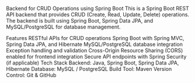 Backend for CRUD Operations using Spring Boot
This is a Spring Boot REST API backend that provides CRUD (Create, Read, Update, Delete) operations. The backend is built using Spring Boot, Spring Data JPA, and MySQL/PostgreSQL for database management.

Features
RESTful APIs for CRUD operations
Spring Boot with Spring MVC, Spring Data JPA, and Hibernate
MySQL/PostgreSQL database integration
Exception handling and validation
Cross-Origin Resource Sharing (CORS) enabled for frontend integration
Secure API endpoints with Spring Security (if applicable)
Tech Stack
Backend: Java, Spring Boot, Spring Data JPA, Hibernate
Database: MySQL / PostgreSQL
Build Tool: Maven
Version Control: Git & GitHub
